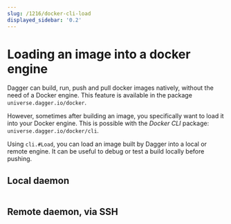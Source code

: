 ```yaml
---
slug: /1216/docker-cli-load
displayed_sidebar: '0.2'
---
```


# Loading an image into a docker engine

Dagger can build, run, push and pull docker images natively, without the need of a Docker engine.
This feature is available in the package `universe.dagger.io/docker`.

However, sometimes after building an image, you specifically want to load it into your Docker engine.
This is possible with the *Docker CLI* package: `universe.dagger.io/docker/cli`.

Using `cli.#Load`, you can load an image built by Dagger into a local or remote engine.
It can be useful to debug or test a build locally before pushing.

## Local daemon

```cue file=../plans/docker-cli-load/local.cue

```

## Remote daemon, via SSH

```cue file=../plans/docker-cli-load/ssh.cue

```
